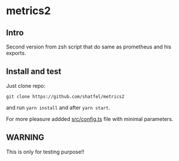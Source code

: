 # metrics2

## Intro

Second version from zsh script that do same as prometheus and his exports.

## Install and test

Just clone repo:

```
git clone https://github.com/shatfel/metrics2
```

and run `yarn install` and after `yarn start`.

For more pleasure addded [src/config.ts](/src/config.ts) file with minimal parameters.

## WARNING

This is only for testing purpose!!
